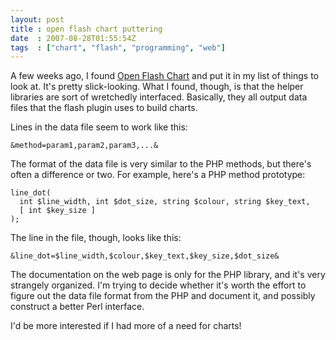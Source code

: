 ```yaml
---
layout: post
title : open flash chart puttering
date  : 2007-08-28T01:55:54Z
tags  : ["chart", "flash", "programming", "web"]
---
```

A few weeks ago, I found [Open Flash
Chart](http://teethgrinder.co.uk/open-flash-chart/) and put it in my list of
things to look at.  It's pretty slick-looking.  What I found, though, is that
the helper libraries are sort of wretchedly interfaced.  Basically, they
all output data files that the flash plugin uses to build charts.

Lines in the data file seem to work like this:

    &method=param1,param2,param3,...&

The format of the data file is very similar to the PHP methods, but there's
often a difference or two.  For example, here's a PHP method prototype:

    line_dot(
      int $line_width, int $dot_size, string $colour, string $key_text, 
      [ int $key_size ]
    );

The line in the file, though, looks like this:

    &line_dot=$line_width,$colour,$key_text,$key_size,$dot_size&

The documentation on the web page is only for the PHP library, and it's very
strangely organized.  I'm trying to decide whether it's worth the effort to
figure out the data file format from the PHP and document it, and possibly
construct a better Perl interface.

I'd be more interested if I had more of a need for charts!

